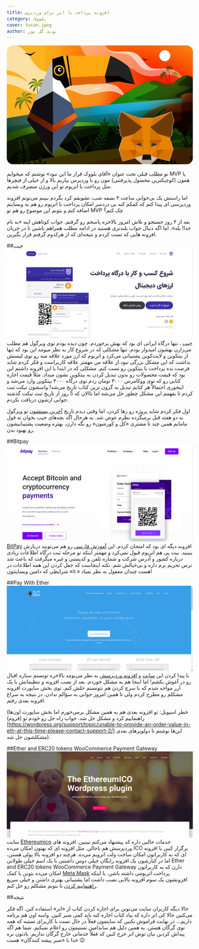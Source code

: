 ```yaml
---
title: افزونه پرداخت با اتر برای وردپرس
category: بلووک
cover: tucan.jpeg
author: نوید گل‌ پور
---
```


![ افزونه پرداخت با اتر برای وردپرس](tucan.jpeg)

تو مطلب قبلی تحت عنوان «آقای بلووک قرار ما این نبود» نوشتم که میخوایم MVP یا همون (کوچیکترین محصول پذیرفتنی) مون رو با وردپرس بیاریم بالا و از خیلی از فیچرها مثل پرداخت با اتریوم تو این ورژن منصرف شدیم.

اما راستش یک بی‌خوابی ساعت ۳ نصفه شب، تشویقم کرد بگردم ببینم می‌تونم افزونه وردپرسی ای پیدا کنم که کمکم کنه بی دردسر امکان پرداخت با اتریوم رو هم به وبسایتم اضافه کنم و بتونم این موضوع رو هم تو MVP چک کنم؟

بعد از ۴ روز جستجو و تلاش امروز بالاخره پاسخم رو گرفتم. جواب کوتاهش اینه «به نام خدا! بله». اما اگه دنبال جواب بلندتری هستید در ادامه مطلب همراهم باشین تا در جریان افزونه هایی که تست کردم و نتیجه‌ای که از هرکدوم گرفتم قرار بگیرین.

##جیب
![ تصویر سایت جیب](jeeb.png)
[جیب](https://jeeb.io/)
، تنها درگاه ایرانی ای بود که بهش برخوردم. چون دیده بودم توی ویرگول هم مطلب می‌زارن بهشون امیدوار بودم. تنها مشکلی که در شروع کار به نظر میومد این بود که تنها از بیتکوین و لایت‌کوین پشتیبانی می‌کرد و اتریوم که ارز مورد علاقه منه رو توی لیستش نداشت که این مشکل بزرگی نبود.از علاقه من مهمتر علاقه کاربراست و فکر کردم شاید فرصت بده پرداخت با بیتکوین رو تست کنم.
مشکلی که در ابتدا با این افزونه داشتم این بود که قیمت محصولات رو بدون تبدیل کردن به بیتکوین نشون میداد. مثلاً قیمت اجاره کتابی رو که توی ووکامرس ۳۰۰۰ تومان زدم توی درگاه ۳۰۰۰ بیتکوین وارد می‌شد و اینجوری احتمالاً هر کتابم تبدیل به گرون ترین کتاب تاریخ می‌شد!
واسشون تیکت ثبت کردم تا بفهمم این مشکل چطور حل می‌شه اما تاالان که 5 روز از تاریخ ثبت تیکت گذشته جوابی ازشون دریافت نکردم.

اول فکر کردم شاید پروژه رو رها کردن، اما وقتی دیدم تاریخ
[آخرین پستشون](https://virgool.io/@jeeb/درگاه-پرداخت-بیت-کوین-برای-وردپرس-ووکامرس-fqjlhgvtuvlj)
تو ویرگول به دو هفته قبل برمیگرده نظرم عوض شد. به هرحال اگه بچه‌های جیب بخوان به قول مامانم همین چند تا مشتری «کل و کورشون» رو نگه دارن، بهتره وضعیت پشتیبانیشون رو بهبود بدن.

##Bitpay
![تصویر سایت بیت‌پی](bitpay.png)
[BitPay](https://bitpay.com/)
افزونه دیگه ای بود که امتحان کردم. این
[آموزش فارسی](https://skaarp.com/پرداخت-با-بیت-کوین-در-ووکامرس/)
رو هم می‌تونید دربارش ببینید. بیت پی هم اتریوم قبول نمی‌کرد و مهمتر اینکه تو مرحله ثبت درگاه اطلاعات زیادی درباره کشور و آدرس شرکت و شماره تلفن و کدپستی و غیره میگرفت که باعث شد ترس تحریم برم داره و بی‌خیالش شم.
نکته اینجاست که جعل کردن این همه اطلاعات در شرایطی که دامین وبسایتتون «ir.» هست چندان معقول به نظر نمیاد!

##Pay With Ether
![تصویر سایت pay with ether](payWithEther1.png)
با پیدا کردن این
[سایت](https://www.paywithether.com/)
و
[افزونه وردپرسش](https://wordpress.org/plugins/pay-with-ether/)
به نظر می‌یومد بالاخره تونستم ستاره اقبال رو در آغوش بکشم! اما اینجا هم به مشکل خوردم. بعد از نصب افزونه و تنظیماتش با یک ارر مواجه شدم که با سرچ کردن هم نتونستم حلش کنم. توی بخش ساپورت افزونه مشکلم رو مطرح کردم ولی تا همین امروز جوابی به سؤالم ندادن. در نتیجه به سراغ افزونه بعدی رفتم.

(خطر اسپویل: تو افزونه بعدی هم به همین مشکل برمی‌خورم اما بخش ساپورت اون‌ها راهنماییم کرد و مشکل حل شد. جواب راه حل رو خودم تو
(فروم)[https://wordpress.org/support/topic/unable-to-provide-an-order-value-in-eth-at-this-time-please-contact-support-2/]
این‌ها نوشتم تا دولوپرهای بعدی مشکلشون حل شه).

##Ether and ERC20 tokens WooCommerce Payment Gateway
![تصویر سایت این افزونه](payWithEther2.png)
سایت
[Ethereumico](https://ethereumico.io/)
خدمات جالبی داره که پیشنهاد می‌کنم ببینین. افزونه های وردپرسش هم باحالن. مثل افرونه ای که بهتون امکان می‌ده ICO برگزار کنین یا افزونه ای که به کاربراتون امکان ساخت ولت اترویم می‌ده. هرچند دو افزونه بالا پولی هستن، اما در کنارشون یک افزونه رایگان خیلی دوس داشتنی با یک اسم خیلی طولانی Ether and ERC20 tokens WooCommerce Payment Gateway دارن که به کاربراتون امکان می‌ده بتونن با کمک
[Meta Mask](https://metamask.io/)
پرداخت اتریومی داشته باشن.
با اینکه افزونشون یک سوم افزونه بالایی نصب داشت اما پشتیبانی بهتری داشتن و خیلی سریع
[راهنماییم کردن](https://wordpress.org/support/topic/unable-to-provide-an-order-value-in-eth-at-this-time-please-contact-support/)
تا بتونم مشکلم رو حل کنم.

##نتیجه

حالا دیگه کاربران سایت می‌تونن برای اجاره کردن کتاب از «اتر» استفاده کنن. اگه فکر می‌کنین حالا کی اتر داره که بیاد کتاب اجاره کنه باید کمی صبر کنین. واسه اون هم برنامه داریم…
در نهایت فراموش نکنین که سایتمون فعلاً در حال تست با کاربرای تستیه که همه توی گرگان هستن. به همین دلیل هم سابدامین تستیمون رو اعلام نمیکنم. شما هم اگه پیداش کردین نیان توش اتر خرج کنین که فعلاً خدماتی خارج گرگان نداریم.
یادتون نره خدا با «صبر پیشه کنندگان» هست :wink:
